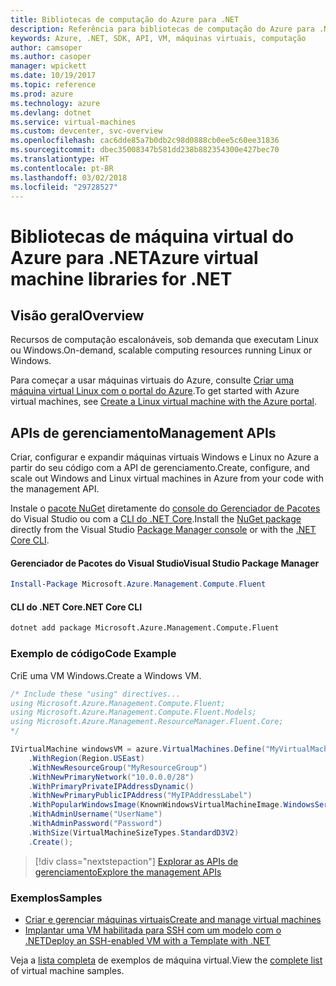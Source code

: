 ```yaml
---
title: Bibliotecas de computação do Azure para .NET
description: Referência para bibliotecas de computação do Azure para .NET
keywords: Azure, .NET, SDK, API, VM, máquinas virtuais, computação
author: camsoper
ms.author: casoper
manager: wpickett
ms.date: 10/19/2017
ms.topic: reference
ms.prod: azure
ms.technology: azure
ms.devlang: dotnet
ms.service: virtual-machines
ms.custom: devcenter, svc-overview
ms.openlocfilehash: cac6dde85a7b0db2c98d0888cb0ee5c60ee31836
ms.sourcegitcommit: dbec35008347b581dd238b882354300e427bec70
ms.translationtype: HT
ms.contentlocale: pt-BR
ms.lasthandoff: 03/02/2018
ms.locfileid: "29728527"
---
```

# <a name="azure-virtual-machine-libraries-for-net"></a><span data-ttu-id="3913e-104">Bibliotecas de máquina virtual do Azure para .NET</span><span class="sxs-lookup"><span data-stu-id="3913e-104">Azure virtual machine libraries for .NET</span></span>

## <a name="overview"></a><span data-ttu-id="3913e-105">Visão geral</span><span class="sxs-lookup"><span data-stu-id="3913e-105">Overview</span></span>

<span data-ttu-id="3913e-106">Recursos de computação escalonáveis, sob demanda que executam Linux ou Windows.</span><span class="sxs-lookup"><span data-stu-id="3913e-106">On-demand, scalable computing resources running Linux or Windows.</span></span>

<span data-ttu-id="3913e-107">Para começar a usar máquinas virtuais do Azure, consulte [Criar uma máquina virtual Linux com o portal do Azure](https://review.docs.microsoft.com/azure/virtual-machines/linux/quick-create-portal).</span><span class="sxs-lookup"><span data-stu-id="3913e-107">To get started with Azure virtual machines, see [Create a Linux virtual machine with the Azure portal](https://review.docs.microsoft.com/azure/virtual-machines/linux/quick-create-portal).</span></span>

## <a name="management-apis"></a><span data-ttu-id="3913e-108">APIs de gerenciamento</span><span class="sxs-lookup"><span data-stu-id="3913e-108">Management APIs</span></span>

<span data-ttu-id="3913e-109">Criar, configurar e expandir máquinas virtuais Windows e Linux no Azure a partir do seu código com a API de gerenciamento.</span><span class="sxs-lookup"><span data-stu-id="3913e-109">Create, configure, and scale out Windows and Linux virtual machines in Azure from your code with the management API.</span></span>

<span data-ttu-id="3913e-110">Instale o [pacote NuGet](https://www.nuget.org/packages/Microsoft.Azure.Management.Compute.Fluent) diretamente do [console do Gerenciador de Pacotes][PackageManager] do Visual Studio ou com a [CLI do .NET Core][DotNetCLI].</span><span class="sxs-lookup"><span data-stu-id="3913e-110">Install the [NuGet package](https://www.nuget.org/packages/Microsoft.Azure.Management.Compute.Fluent) directly from the Visual Studio [Package Manager console][PackageManager] or with the [.NET Core CLI][DotNetCLI].</span></span>

#### <a name="visual-studio-package-manager"></a><span data-ttu-id="3913e-111">Gerenciador de Pacotes do Visual Studio</span><span class="sxs-lookup"><span data-stu-id="3913e-111">Visual Studio Package Manager</span></span>

```powershell
Install-Package Microsoft.Azure.Management.Compute.Fluent
```

#### <a name="net-core-cli"></a><span data-ttu-id="3913e-112">CLI do .NET Core</span><span class="sxs-lookup"><span data-stu-id="3913e-112">.NET Core CLI</span></span>

```bash
dotnet add package Microsoft.Azure.Management.Compute.Fluent
```

### <a name="code-example"></a><span data-ttu-id="3913e-113">Exemplo de código</span><span class="sxs-lookup"><span data-stu-id="3913e-113">Code Example</span></span>

<span data-ttu-id="3913e-114">CriE uma VM Windows.</span><span class="sxs-lookup"><span data-stu-id="3913e-114">Create a Windows VM.</span></span>

```csharp
/* Include these "using" directives...
using Microsoft.Azure.Management.Compute.Fluent;
using Microsoft.Azure.Management.Compute.Fluent.Models;
using Microsoft.Azure.Management.ResourceManager.Fluent.Core;
*/

IVirtualMachine windowsVM = azure.VirtualMachines.Define("MyVirtualMachine")
    .WithRegion(Region.USEast)
    .WithNewResourceGroup("MyResourceGroup")
    .WithNewPrimaryNetwork("10.0.0.0/28")
    .WithPrimaryPrivateIPAddressDynamic()
    .WithNewPrimaryPublicIPAddress("MyIPAddressLabel")
    .WithPopularWindowsImage(KnownWindowsVirtualMachineImage.WindowsServer2012R2Datacenter)
    .WithAdminUsername("UserName")
    .WithAdminPassword("Password")
    .WithSize(VirtualMachineSizeTypes.StandardD3V2)
    .Create();
```

> [!div class="nextstepaction"]
> [<span data-ttu-id="3913e-115">Explorar as APIs de gerenciamento</span><span class="sxs-lookup"><span data-stu-id="3913e-115">Explore the management APIs</span></span>](https://docs.microsoft.com/dotnet/api/overview/azure/virtualmachines/management?view=azure-dotnet)

### <a name="samples"></a><span data-ttu-id="3913e-116">Exemplos</span><span class="sxs-lookup"><span data-stu-id="3913e-116">Samples</span></span>

* [<span data-ttu-id="3913e-117">Criar e gerenciar máquinas virtuais</span><span class="sxs-lookup"><span data-stu-id="3913e-117">Create and manage virtual machines</span></span>](/dotnet/azure/dotnet-sdk-azure-virtual-machine-samples)
* [<span data-ttu-id="3913e-118">Implantar uma VM habilitada para SSH com um modelo com o .NET</span><span class="sxs-lookup"><span data-stu-id="3913e-118">Deploy an SSH-enabled VM with a Template with .NET</span></span>](https://azure.microsoft.com/resources/samples/resource-manager-dotnet-template-deployment/)

<span data-ttu-id="3913e-119">Veja a [lista completa](https://azure.microsoft.com/resources/samples/?platform=dotnet&term=VM) de exemplos de máquina virtual.</span><span class="sxs-lookup"><span data-stu-id="3913e-119">View the [complete list](https://azure.microsoft.com/resources/samples/?platform=dotnet&term=VM) of virtual machine samples.</span></span>

[PackageManager]: https://docs.microsoft.com/nuget/tools/package-manager-console
[DotNetCLI]: https://docs.microsoft.com/dotnet/core/tools/dotnet-add-package
